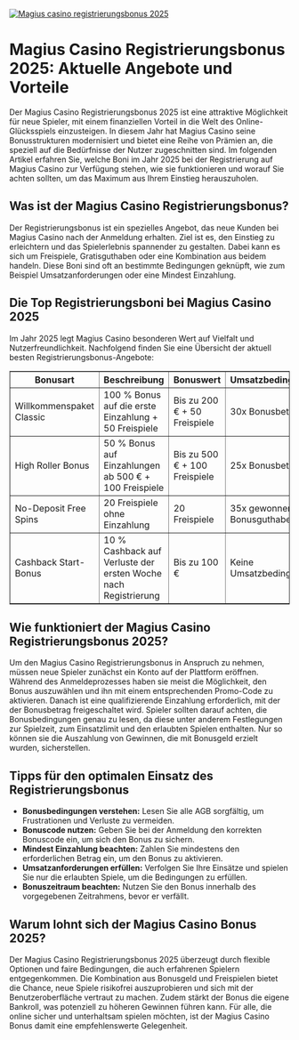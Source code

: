 [![Magius casino registrierungsbonus 2025](https://123-caf.pages.dev/gitsignup.png)](https://vrmoo.ru/Bt82HjjY)

<h1>Magius Casino Registrierungsbonus 2025: Aktuelle Angebote und Vorteile</h1> <p>Der Magius Casino Registrierungsbonus 2025 ist eine attraktive Möglichkeit für neue Spieler, mit einem finanziellen Vorteil in die Welt des Online-Glücksspiels einzusteigen. In diesem Jahr hat Magius Casino seine Bonusstrukturen modernisiert und bietet eine Reihe von Prämien an, die speziell auf die Bedürfnisse der Nutzer zugeschnitten sind. Im folgenden Artikel erfahren Sie, welche Boni im Jahr 2025 bei der Registrierung auf Magius Casino zur Verfügung stehen, wie sie funktionieren und worauf Sie achten sollten, um das Maximum aus Ihrem Einstieg herauszuholen.</p>  <h2>Was ist der Magius Casino Registrierungsbonus?</h2> <p>Der Registrierungsbonus ist ein spezielles Angebot, das neue Kunden bei Magius Casino nach der Anmeldung erhalten. Ziel ist es, den Einstieg zu erleichtern und das Spielerlebnis spannender zu gestalten. Dabei kann es sich um Freispiele, Gratisguthaben oder eine Kombination aus beidem handeln. Diese Boni sind oft an bestimmte Bedingungen geknüpft, wie zum Beispiel Umsatzanforderungen oder eine Mindest Einzahlung.</p>  <h2>Die Top Registrierungsboni bei Magius Casino 2025</h2> <p>Im Jahr 2025 legt Magius Casino besonderen Wert auf Vielfalt und Nutzerfreundlichkeit. Nachfolgend finden Sie eine Übersicht der aktuell besten Registrierungsbonus-Angebote:</p>  <table border="1" cellpadding="8" cellspacing="0" style="border-collapse: collapse; width: 100%;">   <thead>     <tr>       <th>Bonusart</th>       <th>Beschreibung</th>       <th>Bonuswert</th>       <th>Umsatzbedingungen</th>     </tr>   </thead>   <tbody>     <tr>       <td>Willkommenspaket Classic</td>       <td>100 % Bonus auf die erste Einzahlung + 50 Freispiele</td>       <td>Bis zu 200 € + 50 Freispiele</td>       <td>30x Bonusbetrag</td>     </tr>     <tr>       <td>High Roller Bonus</td>       <td>50 % Bonus auf Einzahlungen ab 500 € + 100 Freispiele</td>       <td>Bis zu 500 € + 100 Freispiele</td>       <td>25x Bonusbetrag</td>     </tr>     <tr>       <td>No-Deposit Free Spins</td>       <td>20 Freispiele ohne Einzahlung</td>       <td>20 Freispiele</td>       <td>35x gewonnenes Bonusguthaben</td>     </tr>     <tr>       <td>Cashback Start-Bonus</td>       <td>10 % Cashback auf Verluste der ersten Woche nach Registrierung</td>       <td>Bis zu 100 €</td>       <td>Keine Umsatzbedingungen</td>     </tr>   </tbody> </table>  <h2>Wie funktioniert der Magius Casino Registrierungsbonus 2025?</h2> <p>Um den Magius Casino Registrierungsbonus in Anspruch zu nehmen, müssen neue Spieler zunächst ein Konto auf der Plattform eröffnen. Während des Anmeldeprozesses haben sie meist die Möglichkeit, den Bonus auszuwählen und ihn mit einem entsprechenden Promo-Code zu aktivieren. Danach ist eine qualifizierende Einzahlung erforderlich, mit der der Bonusbetrag freigeschaltet wird. Spieler sollten darauf achten, die Bonusbedingungen genau zu lesen, da diese unter anderem Festlegungen zur Spielzeit, zum Einsatzlimit und den erlaubten Spielen enthalten. Nur so können sie die Auszahlung von Gewinnen, die mit Bonusgeld erzielt wurden, sicherstellen.</p>  <h2>Tipps für den optimalen Einsatz des Registrierungsbonus</h2> <ul>   <li><strong>Bonusbedingungen verstehen:</strong> Lesen Sie alle AGB sorgfältig, um Frustrationen und Verluste zu vermeiden.</li>   <li><strong>Bonuscode nutzen:</strong> Geben Sie bei der Anmeldung den korrekten Bonuscode ein, um sich den Bonus zu sichern.</li>   <li><strong>Mindest Einzahlung beachten:</strong> Zahlen Sie mindestens den erforderlichen Betrag ein, um den Bonus zu aktivieren.</li>   <li><strong>Umsatzanforderungen erfüllen:</strong> Verfolgen Sie Ihre Einsätze und spielen Sie nur die erlaubten Spiele, um die Bedingungen zu erfüllen.</li>   <li><strong>Bonuszeitraum beachten:</strong> Nutzen Sie den Bonus innerhalb des vorgegebenen Zeitrahmens, bevor er verfällt.</li> </ul>  <h2>Warum lohnt sich der Magius Casino Bonus 2025?</h2> <p>Der Magius Casino Registrierungsbonus 2025 überzeugt durch flexible Optionen und faire Bedingungen, die auch erfahrenen Spielern entgegenkommen. Die Kombination aus Bonusgeld und Freispielen bietet die Chance, neue Spiele risikofrei auszuprobieren und sich mit der Benutzeroberfläche vertraut zu machen. Zudem stärkt der Bonus die eigene Bankroll, was potenziell zu höheren Gewinnen führen kann. Für alle, die online sicher und unterhaltsam spielen möchten, ist der Magius Casino Bonus damit eine empfehlenswerte Gelegenheit.</p>